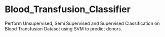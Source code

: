 # Blood_Transfusion_Classifier
Perform Unsupervised, Semi Supervised and Supervised Classification on Blood Transfusion Dataset using SVM to predict donors.

